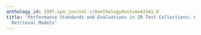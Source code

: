 ```yaml
---
anthology_id: 1997.ipm_journal-ir0anthology0volumeA33A1.0
title: 'Performance Standards and Evaluations in IR Test Collections: Cluster-Based
  Retrieval Models'
---
```

